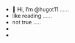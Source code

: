 - 👋 Hi, I’m @hugot11 ......
- like reading ......
- not true .....
- 
- 
<!---
hugot11/hugot11 is a ✨ special ✨ repository because its `README.md` (this file) appears on your GitHub profile.
You can click the Preview link to take a look at your changes.
--->
